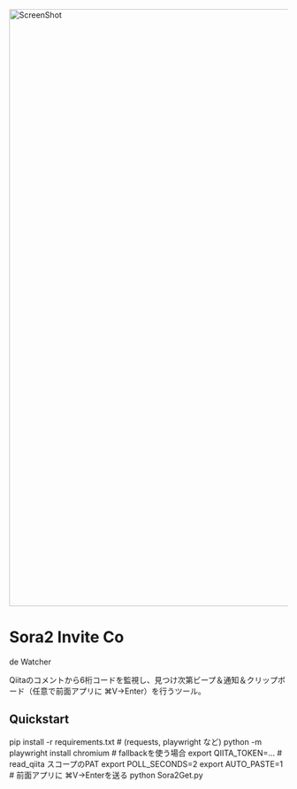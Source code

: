 <img width="1920" height="1080" alt="ScreenShot" src="https://github.com/user-attachments/assets/bc34a1db-962d-4bc9-9924-fc1675c4949c" />

# Sora2 Invite Co
de Watcher

Qiitaのコメントから6桁コードを監視し、見つけ次第ビープ＆通知＆クリップボード（任意で前面アプリに ⌘V→Enter）を行うツール。

## Quickstart
pip install -r requirements.txt  # (requests, playwright など)
python -m playwright install chromium  # fallbackを使う場合
export QIITA_TOKEN=...           # read_qiita スコープのPAT
export POLL_SECONDS=2
export AUTO_PASTE=1              # 前面アプリに ⌘V→Enterを送る
python Sora2Get.py
